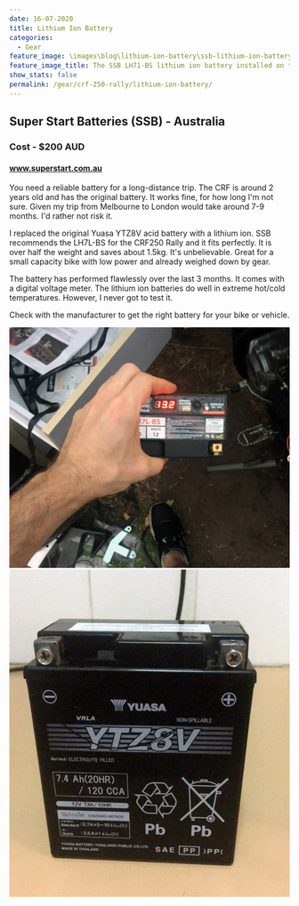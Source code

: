 ```yaml
---
date: 16-07-2020
title: Lithium Ion Battery
categories:
  - Gear
feature_image: \images\blog\lithium-ion-battery\ssb-lithium-ion-battery-lh7l-bs-installed-honda-crf250-rally
feature_image_title: The SSB LH71-BS lithium ion battery installed on the Honda CRF250 Rally
show_stats: false
permalink: /gear/crf-250-rally/lithium-ion-battery/
---
```

<h2>Super Start Batteries (SSB) - Australia</h2>
<h3>Cost - $200 AUD</h3>
<h4>
  <a href="https://superstart.com.au/">www.superstart.com.au</a>
</h4>
<p>
  You need a reliable battery for a long-distance trip. The CRF is around 2 years old and has the original battery. It works fine, for how long I'm not sure. Given my trip from Melbourne to London would take around 7-9 months. I'd rather not risk it.
</p>

<p>
  I replaced the original Yuasa YTZ8V acid battery with a lithium ion. SSB recommends the LH7L-BS for the CRF250 Rally and it fits perfectly. It is over half the weight and saves about 1.5kg. It's unbelievable. Great for a small capacity bike with low power and already weighed down by gear.
</p>

<p>
  The battery has performed flawlessly over the last 3 months. It comes with a digital voltage meter. The lithium ion batteries do well in extreme hot/cold temperatures. However, I never got to test it. 
</p>

<p>
  Check with the manufacturer to get the right battery for your bike or vehicle.
</p>

<picture>
  <source
  srcset="\images\blog\lithium-ion-battery\voltage-meter-ssb-lithium-ion-battery-LH7L-BS.webp">
  <img src="\images\blog\lithium-ion-battery\voltage-meter-ssb-lithium-ion-battery-LH7L-BS.jpg" alt="The SSB LH71-BS digital voltage meter" />
</picture>

<picture>
  <source srcset="\images\blog\lithium-ion-battery\yuasa-ytz8v-standard-battery-honda-crf250-rally.webp">
  <img src="\images\blog\lithium-ion-battery\yuasa-ytz8v-standard-battery-honda-crf250-rally.jpg" alt="The original Yuasa YTZ8V that came with the Honda CRF250 Rally" />
</picture>





